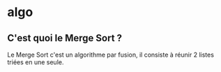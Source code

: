 # algo

## C'est quoi le Merge Sort ?

Le Merge Sort c'est un algorithme par fusion, il consiste à réunir 2 listes triées en une seule.